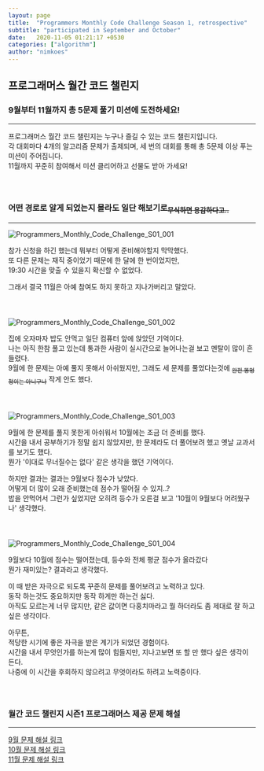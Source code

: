 ```yaml
---
layout: page
title:  "Programmers Monthly Code Challenge Season 1, retrospective"
subtitle: "participated in September and October"
date:   2020-11-05 01:21:17 +0530
categories: ["algorithm"]
author: "nimkoes"
---
```




  
## **프로그래머스 월간 코드 챌린지**
### **9월부터 11월까지 총 5문제 풀기 미션에 도전하세요!**
---
  
프로그래머스 월간 코드 챌린지는 누구나 즐길 수 있는 코드 챌린지입니다.  
각 대회마다 4개의 알고리즘 문제가 출제되며, 세 번의 대회를 통해 총 5문제 이상 푸는 미션이 주어집니다.  
11월까지 꾸준히 참여해서 미션 클리어하고 선물도 받아 가세요!  
　  
　  
  
  
### **어떤 경로로 알게 되었는지 몰라도 일단 해보기로<sub>~~무식하면 용감하다고..~~</sub>**
---
  
![Programmers_Monthly_Code_Challenge_S01_001](https://github.com/nimkoes/nimkoes.github.io/blob/master/assets/img/milestone/algorithm/Programmers_Monthly_Code_Challenge_S01_001.png?raw=true "Programmers_Monthly_Code_Challenge_S01_001")  
  
  참가 신청을 하긴 했는데 뭐부터 어떻게 준비해야할지 막막했다.  
  또 다른 문제는 재직 중이었기 때문에 한 달에 한 번이었지만,  
  19:30 시간을 맞출 수 있을지 확신할 수 없었다.  
  
  그래서 결국 11월은 아예 참여도 하지 못하고 지나가버리고 말았다.  
　  
　  
  
![Programmers_Monthly_Code_Challenge_S01_002](https://github.com/nimkoes/nimkoes.github.io/blob/master/assets/img/milestone/algorithm/Programmers_Monthly_Code_Challenge_S01_002.jpg?raw=true "Programmers_Monthly_Code_Challenge_S01_002")  
  
  집에 오자마자 밥도 안먹고 일단 컴퓨터 앞에 앉았던 기억이다.  
  나는 아직 한참 풀고 있는데 통과한 사람이 실시간으로 늘어나는걸 보고 멘탈이 많이 흔들렸다.  
  9월에 한 문제는 아예 풀지 못해서 아쉬웠지만, 그래도 세 문제를 풀었다는것에 <sub>~~완전 똥멍청이는 아니구나~~</sub> 작게 안도 했다.  
　  
　  
  
![Programmers_Monthly_Code_Challenge_S01_003](https://github.com/nimkoes/nimkoes.github.io/blob/master/assets/img/milestone/algorithm/Programmers_Monthly_Code_Challenge_S01_003.jpg?raw=true "Programmers_Monthly_Code_Challenge_S01_003")  
  
  9월에 한 문제를 풀지 못한게 아쉬워서 10월에는 조금 더 준비를 했다.  
  시간을 내서 공부하기가 정말 쉽지 않았지만, 한 문제라도 더 풀어보려 했고 옛날 교과서를 보기도 했다.  
  뭔가 '이대로 무너질수는 없다' 같은 생각을 했던 기억이다.  
  
  하지만 결과는 결과는 9월보다 점수가 낮았다.  
  어떻게 더 많이 오래 준비했는데 점수가 떨어질 수 있지..?  
  밥을 안먹어서 그런가 싶었지만 오히려 등수가 오른걸 보고 '10월이 9월보다 어려웠구나' 생각했다.  
　  
　  
  
![Programmers_Monthly_Code_Challenge_S01_004](https://github.com/nimkoes/nimkoes.github.io/blob/master/assets/img/milestone/algorithm/Programmers_Monthly_Code_Challenge_S01_004.jpg?raw=true "Programmers_Monthly_Code_Challenge_S01_004")  
  
  9월보다 10월에 점수는 떨어졌는데, 등수와 전체 평균 점수가 올라갔다  
  뭔가 재미있는? 결과라고 생각했다.  
  
  
  이 때 받은 자극으로 되도록 꾸준히 문제를 풀어보려고 노력하고 있다.  
  동작 하는것도 중요하지만 동작 하게만 하는건 싫다.  
  아직도 모르는게 너무 많지만, 같은 값이면 다홍치마라고 뭘 하더라도 좀 제대로 잘 하고 싶은 생각이다.  
  
  아무튼,  
  적당한 시기에 좋은 자극을 받은 계기가 되었던 경험이다.  
  시간을 내서 무엇인가를 하는게 많이 힘들지만, 지나고보면 또 할 만 했다 싶은 생각이 든다.  
  나중에 이 시간을 후회하지 않으려고 무엇이라도 하려고 노력중이다.
　  
　  
　  
  
### **월간 코드 챌린지 시즌1 프로그래머스 제공 문제 해설**
---
  [<u>9월 문제 해설 링크</u>][link_09_solution]  
  [<u>10월 문제 해설 링크</u>][link_10_solution]  
  [<u>11월 문제 해설 링크</u>][link_11_solution]  
  
[link_09_solution]:https://prgms.tistory.com/29
[link_10_solution]:https://prgms.tistory.com/32
[link_11_solution]:https://prgms.tistory.com/33